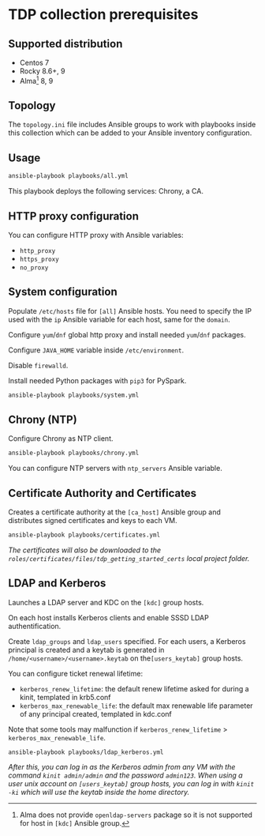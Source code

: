 # TDP collection prerequisites

## Supported distribution

- Centos 7
- Rocky 8.6+, 9
- Alma[^alma] 8, 9

[^alma]: Alma does not provide `openldap-servers` package so it is not supported for host in `[kdc]` Ansible group.

## Topology

The `topology.ini` file includes Ansible groups to work with playbooks inside this collection which can be added to your Ansible inventory configuration.

## Usage

```bash
ansible-playbook playbooks/all.yml
```

This playbook deploys the following services: Chrony, a CA.

## HTTP proxy configuration

You can configure HTTP proxy with Ansible variables:
- `http_proxy`
- `https_proxy`
- `no_proxy`

## System configuration

Populate `/etc/hosts` file for `[all]` Ansible hosts. You need to specify the IP used with the `ip` Ansible variable for each host, same for the `domain`.

Configure `yum`/`dnf` global http proxy and install needed `yum`/`dnf` packages.

Configure `JAVA_HOME` variable inside `/etc/environment`.

Disable `firewalld`.

Install needed Python packages with `pip3` for PySpark.

```bash
ansible-playbook playbooks/system.yml
```

## Chrony (NTP)

Configure Chrony as NTP client.

```bash
ansible-playbook playbooks/chrony.yml
```

You can configure NTP servers with `ntp_servers` Ansible variable.

## Certificate Authority and Certificates

Creates a certificate authority at the `[ca_host]` Ansible group and distributes signed certificates and keys to each VM.

```bash
ansible-playbook playbooks/certificates.yml
```

_The certificates will also be downloaded to the `roles/certificates/files/tdp_getting_started_certs` local project folder._

## LDAP and Kerberos

Launches a LDAP server and KDC on the `[kdc]` group hosts.

On each host installs Kerberos clients and enable SSSD LDAP authentification.

Create `ldap_groups` and `ldap_users` specified. For each users, a Kerberos principal is created and a keytab is generated in `/home/<username>/<username>.keytab` on  the`[users_keytab]` group hosts.

You can configure ticket renewal lifetime:
- `kerberos_renew_lifetime`: the default renew lifetime asked for during a kinit, templated in krb5.conf
- `kerberos_max_renewable_life`: the default max renewable life parameter of any principal created, templated in kdc.conf

Note that some tools may malfunction if `kerberos_renew_lifetime` > `kerberos_max_renewable_life`.

```
ansible-playbook playbooks/ldap_kerberos.yml
```

_After this, you can log in as the Kerberos admin from any VM with the command `kinit admin/admin` and the password `admin123`. When using a user unix account on `[users_keytab]` group hosts, you can log in with `kinit -ki` which will use the keytab inside the home directory._
